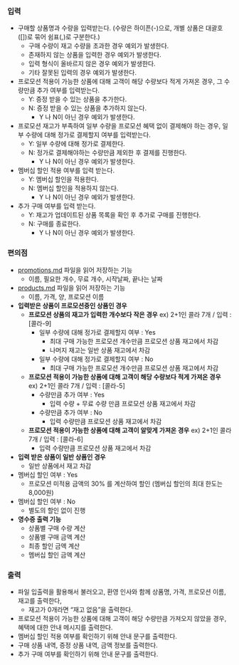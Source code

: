 ### 입력

- 구매할 상품명과 수량을 입력받는다.
  (수량은 하이픈(-)으로, 개별 상품은 대괄호([])로 묶어 쉼표(,)로 구분한다.)
  - 구매 수량이 재고 수량을 초과한 경우 예외가 발생한다.
  - 존재하지 않는 상품을 입력한 경우 예외가 발생한다.
  - 입력 형식이 올바르지 않은 경우 예외가 발생한다.
  - 기타 잘못된 입력의 경우 예외가 발생한다.
- 프로모션 적용이 가능한 상품에 대해 고객이 해당 수량보다 적게 가져온 경우, 그 수량만큼 추가 여부를 입력받는다.
  - Y: 증정 받을 수 있는 상품을 추가한다.
  - N: 증정 받을 수 있는 상품을 추가하지 않는다.
    - Y 나 N이 아닌 경우 예외가 발생한다.
- 프로모션 재고가 부족하여 일부 수량을 프로모션 혜택 없이 결제해야 하는 경우, 일부 수량에 대해 정가로 결제할지 여부를 입력받는다.
  - Y: 일부 수량에 대해 정가로 결제한다.
  - N: 정가로 결제해야하는 수량만큼 제외한 후 결제를 진행한다.
    - Y 나 N이 아닌 경우 예외가 발생한다.
- 멤버십 할인 적용 여부를 입력 받는다.
  - Y: 멤버십 할인을 적용한다.
  - N: 멤버십 할인을 적용하지 않는다.
    - Y 나 N이 아닌 경우 예외가 발생한다.
- 추가 구매 여부를 입력 받는다.
  - Y: 재고가 업데이트된 상품 목록을 확인 후 추가로 구매를 진행한다.
  - N: 구매를 종료한다.
    - Y 나 N이 아닌 경우 예외가 발생한다.

### 편의점

- [promotions.md](http://promotion.md) 파일을 읽어 저장하는 기능
  - 이름, 필요한 개수, 무료 개수, 시작날짜, 끝나는 날짜
- [products.md](http://products.md) 파일을 읽어 저장하는 기능
  - 이름, 가격, 양, 프로모션 이름
- **입력받은 상품이 프로모션중인 상품인 경우**
  - **프로모션 상품의 재고가 입력한 개수보다 작은 경우**
    ex) 2+1인 콜라 7개 / 입력 : [콜라-9]
    - 일부 수량에 대해 정가로 결제할지 여부 : Yes
      - 최대 구매 가능한 프로모션 개수만큼 프로모션 상품 재고에서 차감
      - 나머지 재고는 일반 상품 재고에서 차감
    - 일부 수량에 대해 정가로 결제할지 여부 : No
      - 최대 구매 가능한 프로모션 개수만큼 프로모션 상품 재고에서 차감
  - **프로모션 적용이 가능한 상품에 대해 고객이 해당 수량보다 적게 가져온 경우**
    ex) 2+1인 콜라 7개 / 입력 : [콜라-5]
    - 수량만큼 추가 여부 : Yes
      - 입력 수량 + 무료 수량 만큼 프로모션 상품 재고에서 차감
    - 수량만큼 추가 여부 : No
      - 입력 수량만큼  프로모션 상품 재고에서 차감
  - **프로모션 적용이 가능한 상품에 대해 고객이 알맞게 가져온 경우**
    ex) 2+1인 콜라 7개 / 입력 : [콜라-6]
    - 입력 수량만큼  프로모션 상품 재고에서 차감
- **입력 받은 상품이 일반 상품인 경우**
  - 일반 상품에서 재고 차감
- 멤버십 할인 여부 : Yes
  - 프로모션 미적용 금액의 30% 를 계산하여 할인 (멤버십 할인의 최대 한도는 8,000원)
- 멤버십 할인 여부 : No
  - 별도의 할인 없이 진행
- **영수증 출력 기능**
  - 상품별 구매 수량 계산
  - 상품별 구매 금액 계산
  - 최종 할인 금액 계산
  - 멤버십 할인 금액 계산

### 출력

- 파일 입출력을 활용해서 불러오고, 환영 인사와 함께 상품명, 가격, 프로모션 이름, 재고를 출력한다,
  - 재고가 0개라면 “재고 없음”을 출력한다.
- 프로모션 적용이 가능한 상품에 대해 고객이 해당 수량만큼 가져오지 않았을 경우, 혜택에 대한 안내 메시지를 출력한다.
- 멤버십 할인 적용 여부를 확인하기 위해 안내 문구를 출력한다.
- 구매 상품 내역, 증정 상품 내역, 금액 정보를 출력한다.
- 추가 구매 여부를 확인하기 위해 안내 문구를 출력한다.